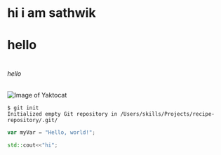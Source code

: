 # <h1> hi i am sathwik
# hello <h5>
# <h6> hello
![Image of Yaktocat](https://octodex.github.com/images/yaktocat.png)
```
$ git init
Initialized empty Git repository in /Users/skills/Projects/recipe-repository/.git/
```
``` javascript
var myVar = "Hello, world!";
```
``` cpp
std::cout<<"hi";
```
